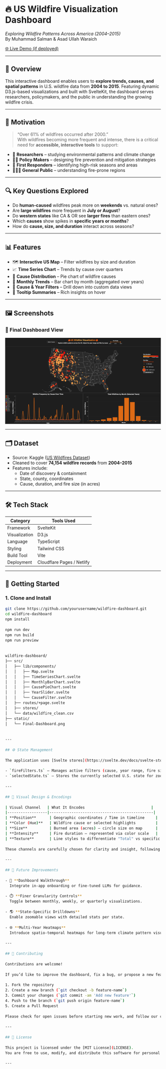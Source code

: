 # 🔥 US Wildfire Visualization Dashboard

_Exploring Wildfire Patterns Across America (2004–2015)_  
By Muhammad Salman & Asad Ullah Waraich

[🌐 Live Demo (if deployed)](https://569ca5ff.us-wildfires.pages.dev)

---

## 🧭 Overview

This interactive dashboard enables users to **explore trends, causes, and spatial patterns** in U.S. wildfire data from **2004 to 2015**. Featuring dynamic D3.js-based visualizations and built with SvelteKit, the dashboard serves researchers, policymakers, and the public in understanding the growing wildfire crisis.

---

## 🎯 Motivation

> “Over 61% of wildfires occurred after 2000.”  
> With wildfires becoming more frequent and intense, there is a critical need for **accessible, interactive tools** to support:

- 🔬 **Researchers** – studying environmental patterns and climate change
- 🧑‍⚖️ **Policy Makers** – designing fire prevention and mitigation strategies
- 🚒 **First Responders** – identifying high-risk seasons and areas
- 🧑‍🤝‍🧑 **General Public** – understanding fire-prone regions

---

## 🔍 Key Questions Explored

- Do **human-caused** wildfires peak more on **weekends** vs. natural ones?
- Are **large wildfires** more frequent in **July or August**?
- Do **western states** like CA & OR see **larger fires** than eastern ones?
- Which **causes** show spikes in **specific years or months**?
- How do **cause, size, and duration** interact across seasons?

---

## 📊 Features

- 🗺️ **Interactive US Map** – Filter wildfires by size and duration
- 📈 **Time Series Chart** – Trends by cause over quarters
- 🥧 **Cause Distribution** – Pie chart of wildfire causes
- 📅 **Monthly Trends** – Bar chart by month (aggregated over years)
- 📍 **Cause & Year Filters** – Drill down into custom data views
- 📎 **Tooltip Summaries** – Rich insights on hover

---

## 🖼️ Screenshots

### 🧯 Final Dashboard View

![Wildfire Dashboard Screenshot](/static/Final-Dashboard.png)

---

## 🗂️ Dataset

- Source: Kaggle ([US Wildfires Dataset](https://www.kaggle.com/datasets/))
- Cleaned to cover **74,154 wildfire records** from **2004–2015**
- Features include:
  - Date of discovery & containment
  - State, county, coordinates
  - Cause, duration, and fire size (in acres)

---

## 🛠️ Tech Stack

| Category      | Tools Used                 |
| ------------- | -------------------------- |
| Framework     | SvelteKit                  |
| Visualization | D3.js                      |
| Language      | TypeScript                 |
| Styling       | Tailwind CSS               |
| Build Tool    | Vite                       |
| Deployment    | Cloudflare Pages / Netlify |

---

## 🚀 Getting Started

### 1. Clone and Install

```bash
git clone https://github.com/yourusername/wildfire-dashboard.git
cd wildfire-dashboard
npm install

npm run dev
npm run build
npm run preview


wildfire-dashboard/
├── src/
│   ├── lib/components/
│   │   ├── Map.svelte
│   │   ├── TimeSeriesChart.svelte
│   │   ├── MonthlyBarChart.svelte
│   │   ├── CausePieChart.svelte
│   │   ├── YearSlider.svelte
│   │   └── CauseFilter.svelte
│   ├── routes/+page.svelte
│   ├── stores/
│   └── data/wildfire_clean.csv
├── static/
│   └── Final-Dashboard.png


---

## ⚙️ State Management

The application uses [Svelte stores](https://svelte.dev/docs/svelte-store) to manage shared state across components:

- `fireFilters.ts` – Manages active filters (cause, year range, fire size).
- `selectedState.ts` – Stores the currently selected U.S. state for zooming or highlighting.

---

## 🎨 Visual Design & Encodings

| Visual Channel   | What It Encodes                              |
|------------------|-----------------------------------------------|
| **Position**      | Geographic coordinates / Time in timeline     |
| **Color (Hue)**   | Wildfire cause or selected highlights         |
| **Size**          | Burned area (acres) – circle size on map      |
| **Intensity**     | Fire duration – represented via color scale   |
| **Texture**       | Line styles to differentiate "Total" vs specific causes |

These channels are carefully chosen for clarity and insight, following principles of perceptual effectiveness and redundancy.

---

## 🧩 Future Improvements

- 🧭 **Dashboard Walkthrough**
  Integrate in-app onboarding or fine-tuned LLMs for guidance.

- ⏱️ **Finer Granularity Controls**
  Toggle between monthly, weekly, or quarterly visualizations.

- 🌎 **State-Specific Drilldowns**
  Enable zoomable views with detailed stats per state.

- 🌐 **Multi-Year Heatmaps**
  Introduce spatio-temporal heatmaps for long-term climate pattern visualization.

---

## 🤝 Contributing

Contributions are welcome!

If you’d like to improve the dashboard, fix a bug, or propose a new feature:

1. Fork the repository
2. Create a new branch (`git checkout -b feature-name`)
3. Commit your changes (`git commit -am 'Add new feature'`)
4. Push to the branch (`git push origin feature-name`)
5. Create a Pull Request

Please check for open issues before starting new work, and follow our code formatting conventions.

---

## 📄 License

This project is licensed under the [MIT License](LICENSE).
You are free to use, modify, and distribute this software for personal and commercial purposes.

---
```
